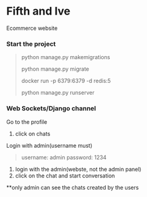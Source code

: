 # Fifth and Ive

Ecommerce website


### Start the project

> python manage.py makemigrations
> 
> python manage.py migrate
> 
> docker run -p 6379:6379 -d redis:5
> 
> python manage.py runserver


### Web Sockets/Django channel

Go to the profile
1. click on chats

Login with admin(username must)
> username: admin
> password: 1234
1. login with the admin(webste, not the admin panel)
2. click on the chat and start conversation

**only admin can see the chats created by the users
